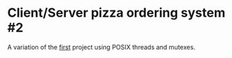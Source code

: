 # Client/Server pizza ordering system #2

A variation of the [first](https://github.com/sespiros/ceid-projects/tree/master/opsys12a) project using POSIX threads and mutexes.

